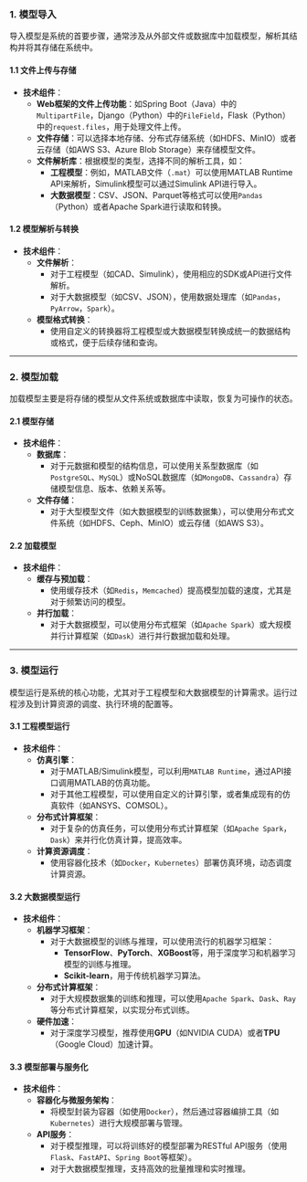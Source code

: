 ### 1. **模型导入**

导入模型是系统的首要步骤，通常涉及从外部文件或数据库中加载模型，解析其结构并将其存储在系统中。

#### 1.1 **文件上传与存储**

* **技术组件**：
  * **Web框架的文件上传功能**：如Spring Boot（Java）中的`MultipartFile`，Django（Python）中的`FileField`，Flask（Python）中的`request.files`，用于处理文件上传。
  * **文件存储**：可以选择本地存储、分布式存储系统（如HDFS、MinIO）或者云存储（如AWS S3、Azure Blob Storage）来存储模型文件。
  * **文件解析库**：根据模型的类型，选择不同的解析工具，如：
    * **工程模型**：例如，MATLAB文件（`.mat`）可以使用MATLAB Runtime API来解析，Simulink模型可以通过Simulink API进行导入。
    * **大数据模型**：CSV、JSON、Parquet等格式可以使用`Pandas`（Python）或者Apache Spark进行读取和转换。

#### 1.2 **模型解析与转换**

* **技术组件**：
  * **文件解析**：
    * 对于工程模型（如CAD、Simulink），使用相应的SDK或API进行文件解析。
    * 对于大数据模型（如CSV、JSON），使用数据处理库（如`Pandas`，`PyArrow`，`Spark`）。
  * **模型格式转换**：
    * 使用自定义的转换器将工程模型或大数据模型转换成统一的数据结构或格式，便于后续存储和查询。

* * *

### 2. **模型加载**

加载模型主要是将存储的模型从文件系统或数据库中读取，恢复为可操作的状态。

#### 2.1 **模型存储**

* **技术组件**：
  * **数据库**：
    * 对于元数据和模型的结构信息，可以使用关系型数据库（如`PostgreSQL`、`MySQL`）或NoSQL数据库（如`MongoDB`、`Cassandra`）存储模型信息、版本、依赖关系等。
  * **文件存储**：
    * 对于大型模型文件（如大数据模型的训练数据集），可以使用分布式文件系统（如HDFS、Ceph、MinIO）或云存储（如AWS S3）。

#### 2.2 **加载模型**

* **技术组件**：
  * **缓存与预加载**：
    * 使用缓存技术（如`Redis`，`Memcached`）提高模型加载的速度，尤其是对于频繁访问的模型。
  * **并行加载**：
    * 对于大数据模型，可以使用分布式框架（如`Apache Spark`）或大规模并行计算框架（如`Dask`）进行并行数据加载和处理。

* * *

### 3. **模型运行**

模型运行是系统的核心功能，尤其对于工程模型和大数据模型的计算需求。运行过程涉及到计算资源的调度、执行环境的配置等。

#### 3.1 **工程模型运行**

* **技术组件**：
  * **仿真引擎**：
    * 对于MATLAB/Simulink模型，可以利用`MATLAB Runtime`，通过API接口调用MATLAB的仿真功能。
    * 对于其他工程模型，可以使用自定义的计算引擎，或者集成现有的仿真软件（如ANSYS、COMSOL）。
  * **分布式计算框架**：
    * 对于复杂的仿真任务，可以使用分布式计算框架（如`Apache Spark`，`Dask`）来并行化仿真计算，提高效率。
  * **计算资源调度**：
    * 使用容器化技术（如`Docker`，`Kubernetes`）部署仿真环境，动态调度计算资源。

#### 3.2 **大数据模型运行**

* **技术组件**：
  * **机器学习框架**：
    * 对于大数据模型的训练与推理，可以使用流行的机器学习框架：
      * **TensorFlow**、**PyTorch**、**XGBoost**等，用于深度学习和机器学习模型的训练与推理。
      * **Scikit-learn**，用于传统机器学习算法。
  * **分布式计算框架**：
    * 对于大规模数据集的训练和推理，可以使用`Apache Spark`、`Dask`、`Ray`等分布式计算框架，以实现分布式训练。
  * **硬件加速**：
    * 对于深度学习模型，推荐使用**GPU**（如NVIDIA CUDA）或者**TPU**（Google Cloud）加速计算。

#### 3.3 **模型部署与服务化**

* **技术组件**：
  * **容器化与微服务架构**：
    * 将模型封装为容器（如使用`Docker`），然后通过容器编排工具（如`Kubernetes`）进行大规模部署与管理。
  * **API服务**：
    * 对于模型推理，可以将训练好的模型部署为RESTful API服务（使用`Flask`、`FastAPI`、`Spring Boot`等框架）。
    * 对于大数据模型推理，支持高效的批量推理和实时推理。
